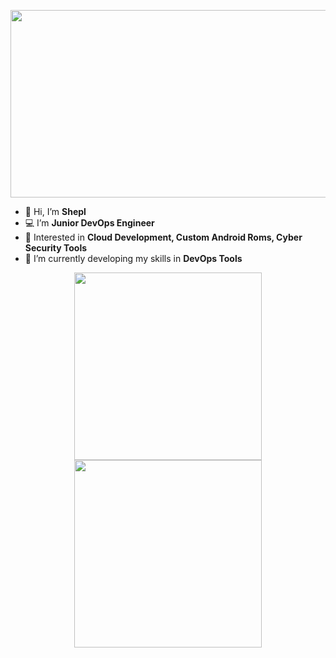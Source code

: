 <p align="center">
  <img width="600" height="300" src="https://github.com/SheplX/SheplX/blob/main/Img/logo.gif">
</p>

- 👋 Hi, I’m **Shepl**
- :computer: I’m **Junior DevOps Engineer**
- 👀 Interested in  **Cloud Development, Custom Android Roms, Cyber Security Tools**
- 🌱 I’m currently developing my skills in  **DevOps Tools**

<p align="center">
  <img width="300" height="300" src="https://github-readme-stats.vercel.app/api?username=SheplX&theme=radical&show_icons=true">
  <img width="300" height="300" src="https://github-readme-stats.vercel.app/api/top-langs/?username=SheplX&layout=compact&show_icons=true&theme=radical">
</p>
<!-- ![Shepl's GitHub stats](https://github-readme-stats.vercel.app/api?username=SheplX&theme=radical&show_icons=true)


![Shepl's GitHub stats](https://github-readme-stats.vercel.app/api/top-langs/?username=SheplX&layout=compact&show_icons=true&theme=radical)
 -->

<!---
SheplX/SheplX is a ✨ special ✨ repository because its `README.md` (this file) appears on your GitHub profile.
You can click the Preview link to take a look at your changes.
--->

